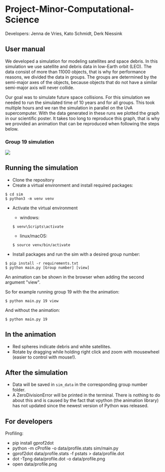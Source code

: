 # Project-Minor-Computational-Science
Developers: Jenna de Vries, Kato Schmidt, Derk Niessink

## User manual

We developed a simulation for modeling satellites and space debris. In this
simulation we use satellite and debris data in low-Earth orbit (LEO). The data
consist of more than 11000 objects, that is why for performance reasons, we
divided the data in groups. The groups are determined by the semi-major axes of
the objects, because objects that do not have a similar semi-major axis will
never collide.

Our goal was to simulate future space collisions. For this simulation we needed 
to run the simulated time of 10 years and for all groups. This took multiple hours
and we ran the simulation in parallel on the UvA supercomputer. With the data
generated in these runs we plotted the graph in our scientific poster. It takes
too long to reproduce this graph, that is why we provided an animation that can
be reproduced when following the steps below.

### Group 19 simulation
![](https://github.com/JennaVries/Project-Minor-Computational-Science/blob/submit_version/earth.gif)


## Running the simulation

* Clone the repository
* Create a virtual environment and install required packages:
```
$ cd sim
$ python3 -m venv venv
```

* Activate the virtual environment
  - windows: 
  ``` 
  $ venv\Scripts\activate
  ```
  - linux/macOS: 
  ```
  $ source venv/bin/activate
  ```

* Install packages and run the sim with a desired group number: 
```
$ pip install -r requirements.txt
$ python main.py [Group number] [view]
```

An animation can be shown in the browser when adding the second argument "view".

So for example running group 19 with the the animation:
```
$ python main.py 19 view
```
And without the animation:                             
```
$ python main.py 19
```

## In the animation

* Red spheres indicate debris and white satellites.
* Rotate by dragging while holding right click and zoom with mousewheel (easier to control with mouse!).


## After the simulation

* Data will be saved in `sim_data` in the corresponding group number folder.
* A ZeroDivisionError will be printed in the terminal. There is nothing to do
about this and is caused by the fact that vpython (the animation library) has not
updated since the newest version of Python was released.

## For developers

Profiling:
* pip install gprof2dot
* python -m cProfile -o data/profile.stats sim/main.py
* gprof2dot data/profile.stats -f pstats > data/profile.dot
* dot -Tpng data/profile.dot -o data/profile.png
* open data/profile.png
